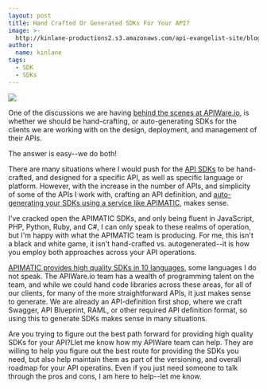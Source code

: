 ```yaml
---
layout: post
title: Hand Crafted Or Generated SDKs For Your API?
image: >-
  http://kinlane-productions2.s3.amazonaws.com/api-evangelist-site/blog/apimatic-sdks.png
author:
  name: kinlane
tags:
  - SDK
  - SDKs
---
```

[![](http://kinlane-productions2.s3.amazonaws.com/api-evangelist-site/blog/apimatic-sdks.png)](https://apimatic.io/)

One of the discussions we are having [behind the scenes at APIWare.io](http://apiware.io/), is whether we should be hand-crafting, or auto-generating SDKs for the clients we are working with on the design, deployment, and management of their APIs. 

The answer is easy--we do both! 

There are many situations where I would push for the [API SDKs](http://sdk.apievangelist.com/) to be hand-crafted, and designed for a specific API, as well as specific language or platform. However, with the increase in the number of APIs, and simplicity of some of the APIs I work with, crafting an API definition, and [auto-generating your SDKs using a service like APIMATIC](https://apimatic.io/), makes sense.

I've cracked open the APIMATIC SDKs, and only being fluent in JavaScript, PHP, Python, Ruby, and C#, I can only speak to these realms of operation, but I'm happy with what the APIMATIC team is producing. For me, this isn't a black and white game, it isn't hand-crafted vs. autogenerated--it is how you employ both approaches across your API operations.

[APIMATIC provides high quality SDKs in 10 languages](http://apimatic.io), some languages I do not speak. The APIWare.io team has a wealth of programming talent on the team, and while we could hand code libraries across these areas, for all of our clients, for many of the more straightforward APIs, it just makes sense to generate. We are already an API-definition first shop, where we craft Swagger, API Blueprint, RAML, or other required API definition format, so using this to generate SDKs makes sense in many situations.

Are you trying to figure out the best path forward for providing high quality SDKs for your API?Llet me know how my APIWare team can help. They are willing to help you figure out the best route for providing the SDKs you need, but also help maintain them as part of the versioning, and overall roadmap for your API operatins. Even if you just need someone to talk through the pros and cons, I am here to help--let me know.